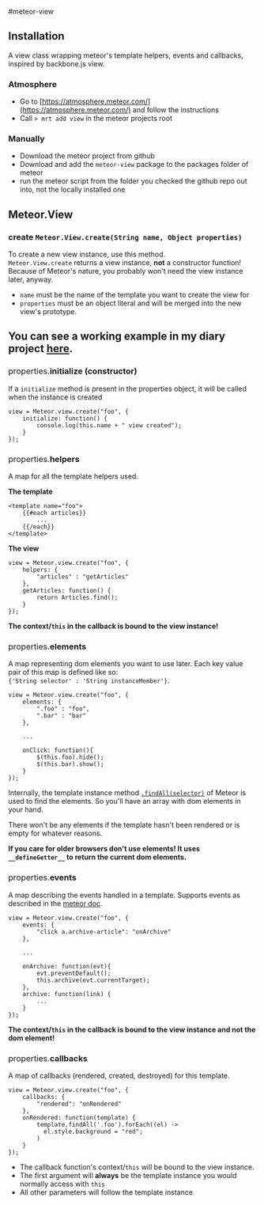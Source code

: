 #meteor-view

## Installation

A view class wrapping meteor's template helpers, events and callbacks, inspired by backbone.js view. 

### Atmosphere  

* Go to [https://atmosphere.meteor.com/](https://atmosphere.meteor.com/) and follow the instructions
* Call `> mrt add view` in the meteor projects root 

### Manually

* Download the meteor project from github
* Download and add the `meteor-view` package to the packages folder of meteor
* run the meteor script from the folder you checked the github repo out into, not the locally installed  one


## Meteor.View

### create `Meteor.View.create(String name, Object properties)`

To create a new view instance, use this method.  
`Meteor.View.create` returns a view instance, **not** a constructor function! Because of Meteor's nature, you probably 
won't need the view instance later, anyway.

* `name` must be the name of the template you want to create the view for  
* `properties` must be an object literal and will be merged into the new view's prototype.

You can see a working example in my diary project [here](https://github.com/grmlin/diary/blob/master/client/cs/views/Article.coffee).
--- 

### <span style="font-weight:normal">properties.</span>initialize (constructor)
If a `initialize` method is present in the properties object, it will be called when the instance is created

    view = Meteor.view.create("foo", {
        initialize: function() {
            console.log(this.name + " view created");
        }
    });

### <span style="font-weight:normal">properties.</span>helpers
A map for all the template helpers used.

**The template**

    <template name="foo">
        {{#each articles}}
            ...
        {{/each}}
    </template>


**The view**

    view = Meteor.view.create("foo", {
        helpers: {
            "articles" : "getArticles"
        },
        getArticles: function() {
            return Articles.find();
        }
    });

**The context/`this` in the callback is bound to the view instance!** 

### <span style="font-weight:normal">properties.</span>elements
A map representing dom elements you want to use later. Each key value pair of this map is defined like so:    
`{'String selector' : 'String instanceMember'}`.

    view = Meteor.view.create("foo", {
        elements: {
            ".foo" : "foo",
            ".bar" : "bar"
        },
        
        ...
        
        onClick: function(){
            $(this.foo).hide();
            $(this.bar).show();
        }
    });
    
Internally, the template instance method [`.findAll(selector)`](http://docs.meteor.com/#template_findAll) of Meteor 
is used to find the elements. So you'll have an array with dom elements in your hand. 

There won't be any elements if the template hasn't been rendered or is empty for whatever reasons.

**If you care for older browsers don't use elements! It uses `__defineGetter__` to return the current dom elements.** 

### <span style="font-weight:normal">properties.</span>events
A map describing the events handled in a template. Supports events as described in the 
[meteor doc](http://docs.meteor.com/#template_events).

    view = Meteor.view.create("foo", {
        events: {
            "click a.archive-article": "onArchive"
        },
        
        ...
        
        onArchive: function(evt){
            evt.preventDefault();
            this.archive(evt.currentTarget);
        },
        archive: function(link) {
            ...
        }
    });

**The context/`this` in the callback is bound to the view instance and not the dom element!** 

### <span style="font-weight:normal">properties.</span>callbacks
A map of callbacks (rendered, created, destroyed) for this template.  

    view = Meteor.view.create("foo", {
        callbacks: {
            "rendered": "onRendered"
        },
        onRendered: function(template) {
            template.findAll('.foo').forEach((el) ->
              el.style.background = "red";
            )
        }
    });
    
* The callback function's context/`this` will be bound to the view instance. 
* The first argument will **always** be the template instance you would normally access with `this`
* All other parameters will follow the template instance